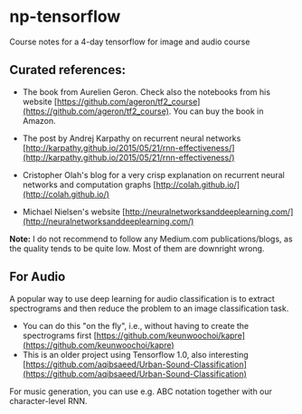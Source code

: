 # np-tensorflow

Course notes for a 4-day tensorflow for image and audio course

## Curated references:

- The book from Aurelien Geron. Check also the notebooks from his 
website [https://github.com/ageron/tf2_course](https://github.com/ageron/tf2_course). You can buy the book in Amazon. 

- The post by Andrej Karpathy on recurrent neural networks [http://karpathy.github.io/2015/05/21/rnn-effectiveness/](http://karpathy.github.io/2015/05/21/rnn-effectiveness/)

- Cristopher Olah's blog for a very crisp explanation on recurrent neural networks and computation graphs [http://colah.github.io/](http://colah.github.io/)

- Michael Nielsen's website [http://neuralnetworksanddeeplearning.com/](http://neuralnetworksanddeeplearning.com/)

**Note:** I do not recommend to follow any Medium.com publications/blogs, as the quality tends to be quite low. Most of them are downright wrong.

## For Audio

A popular way to use deep learning for audio classification is to extract spectrograms and then reduce the problem to an image classification task. 

- You can do this "on the fly", i.e., without having to create the spectrograms first [https://github.com/keunwoochoi/kapre](https://github.com/keunwoochoi/kapre)
- This is an older project using Tensorflow 1.0, also interesting [https://github.com/aqibsaeed/Urban-Sound-Classification](https://github.com/aqibsaeed/Urban-Sound-Classification)

For music generation, you can use e.g. ABC notation together with our character-level RNN.

